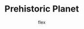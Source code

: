 ---
layout:   post
title:    Prehistoric Planet
author:   flex
category: 2020...2022
tags:     [tvsorozat]
comments: false

headerSIZE:       ''
headerBGimagex:   ''
headerBGposition: 'background-position: center;'
headerRIGHTStyleOverride: 'padding: 0px;'
headerMainRIGHTStyleOverride: 'width: 100%;'
headerRIGHT:	  '<div style="position: relative; width: 100%; height: 0; padding-bottom: 56.25%;">
<iframe style="position: absolute; width: 100%; height: 100%;" src="https://www.youtube.com/embed/vnoNeMlNeD0" title="YouTube video player" frameborder="0" allow="accelerometer; autoplay; clipboard-write; encrypted-media; gyroscope; picture-in-picture" allowfullscreen></iframe></div>'
disableheaderLEFT: true
---